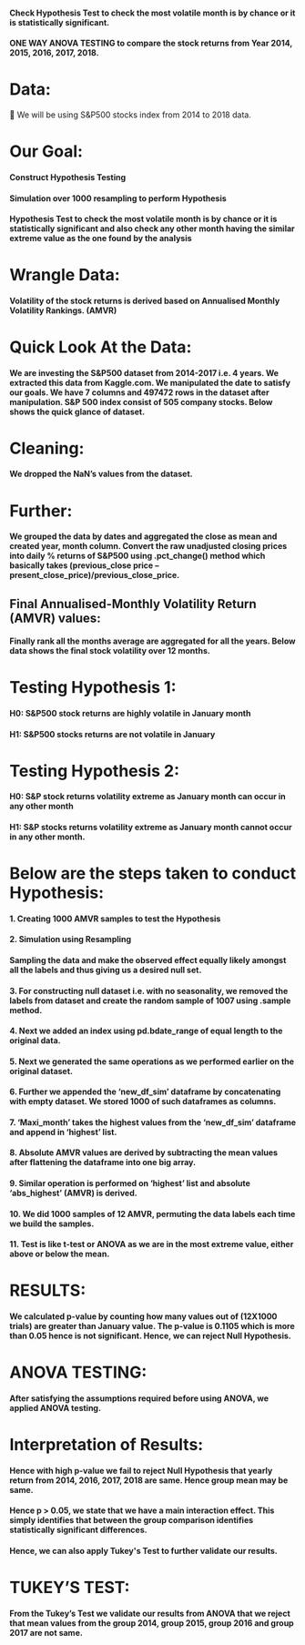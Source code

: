 #### Check Hypothesis Test to check the most volatile month is by chance or it is statistically significant.

#### ONE WAY ANOVA TESTING to compare the stock returns from Year 2014, 2015, 2016, 2017, 2018.

# Data:
	We will be using S&P500 stocks index from 2014 to 2018 data.

# Our Goal:
#### Construct Hypothesis Testing
####	Simulation over 1000 resampling to perform Hypothesis
####	Hypothesis Test to check the most volatile month is by chance or it is statistically significant and also check any other month having the similar extreme value as the one found by the analysis

# Wrangle Data:
#### Volatility of the stock returns is derived based on Annualised Monthly Volatility Rankings. (AMVR)

# Quick Look At the Data:
#### We are investing the S&P500 dataset from 2014-2017 i.e. 4 years. We extracted this data from Kaggle.com. We manipulated the date to satisfy our goals. We have 7 columns and 497472 rows in the dataset after manipulation. S&P 500 index consist of 505 company stocks. Below shows the quick glance of dataset.

# Cleaning:
#### We dropped the NaN’s values from the dataset.  


# Further:
#### We grouped the data by dates and aggregated the close as mean and created year, month column. Convert the raw unadjusted closing prices into daily % returns of S&P500 using .pct_change() method which basically takes (previous_close price – present_close_price)/previous_close_price.


## Final Annualised-Monthly Volatility Return (AMVR) values:

#### Finally rank all the months average are aggregated for all the years. Below data shows the final stock volatility over 12 months.


# Testing Hypothesis 1:
#### H0: S&P500 stock returns are highly volatile in January month
#### H1: S&P500 stocks returns are not volatile in January

# Testing Hypothesis 2:
#### H0: S&P stock returns volatility extreme as January month can occur in any other month
#### H1: S&P stocks returns volatility extreme as January month cannot occur in any other month.

# Below are the steps taken to conduct Hypothesis:
#### 1. Creating 1000 AMVR samples to test the Hypothesis
#### 2. Simulation using Resampling
#### Sampling the data and make the observed effect equally likely amongst all the labels and thus giving us a desired null set.
#### 3. For constructing null dataset i.e. with no seasonality, we removed the labels from dataset and create the random sample of 1007 using .sample method.
#### 4. Next we added an index using pd.bdate_range of equal length to the original data.
#### 5. Next we generated the same operations as we performed earlier on the original dataset.
#### 6. Further we appended the ‘new_df_sim’ dataframe by concatenating with empty dataset. We stored 1000 of such dataframes as columns.
#### 7. ‘Maxi_month’ takes the highest values from the ‘new_df_sim’ dataframe and append in ‘highest’ list.
#### 8. Absolute AMVR values are derived by subtracting the mean values after flattening the dataframe into one big array.
#### 9. Similar operation is performed on ‘highest’ list and absolute ‘abs_highest’ (AMVR) is derived.
#### 10. We did 1000 samples of 12 AMVR, permuting the data labels each time we build the samples.
#### 11. Test is like t-test or ANOVA as we are in the most extreme value, either above or below the mean.

# RESULTS:
#### We calculated p-value by counting how many values out of (12X1000 trials) are greater than January value. The p-value is 0.1105 which is more than 0.05 hence is not significant. Hence, we can reject Null Hypothesis.

# ANOVA TESTING:
#### After satisfying the assumptions required before using ANOVA, we applied ANOVA testing.



# Interpretation of Results:

#### Hence with high p-value we fail to reject Null Hypothesis that yearly return from 2014, 2016, 2017, 2018 are same. Hence group mean may be same.
#### Hence p > 0.05, we state that we have a main interaction effect. This simply identifies that between the group comparison identifies statistically significant differences.
#### Hence, we can also apply Tukey's Test to further validate our results.


# TUKEY’S TEST:

#### From the Tukey’s Test we validate our results from ANOVA that we reject that mean values from the group 2014, group 2015, group 2016 and group 2017 are not same.
